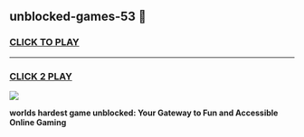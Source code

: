 
## unblocked-games-53 👋
<h3>
<a href="https://premium.freeplayer.one?title=unblocked-games-53&ref=14F">CLICK TO PLAY</a></h3>
<hr>

<h3>
<a href="https://premium.freeplayer.one?title=unblocked-games-53&ref=14F">CLICK 2 PLAY</a>
  
</h3>

<a href="https://premium.freeplayer.one?title=unblocked-games-53&ref=12F/"><img src="https://clearcache.store/games.png"></a>


**worlds hardest game unblocked: Your Gateway to Fun and Accessible Online Gaming**
